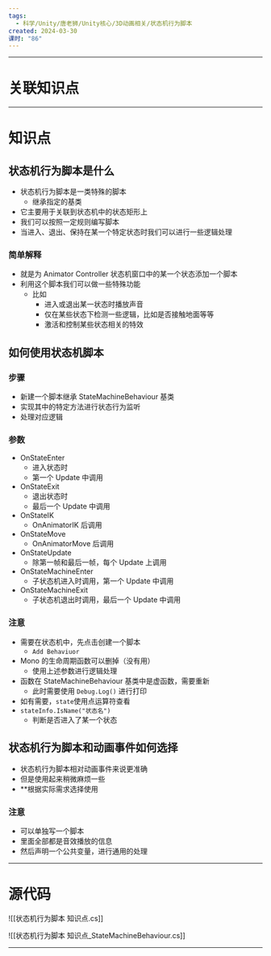 ```yaml
---
tags:
  - 科学/Unity/唐老狮/Unity核心/3D动画相关/状态机行为脚本
created: 2024-03-30
课时: "86"
---
```


---
# 关联知识点



---
# 知识点
## 状态机行为脚本是什么

- 状态机行为脚本是一类特殊的脚本
	- 继承指定的基类
- 它主要用于关联到状态机中的状态矩形上
- 我们可以按照一定规则编写脚本
- 当进入、退出、保持在某一个特定状态时我们可以进行一些逻辑处理
### 简单解释

- 就是为 Animator Controller 状态机窗口中的某一个状态添加一个脚本
- 利用这个脚本我们可以做一些特殊功能
	- 比如
		- 进入或退出某一状态时播放声音
		- 仅在某些状态下检测一些逻辑，比如是否接触地面等等
		- 激活和控制某些状态相关的特效
## 如何使用状态机脚本

### 步骤

- 新建一个脚本继承 StateMachineBehaviour 基类
- 实现其中的特定方法进行状态行为监听
- 处理对应逻辑
### 参数
 
- OnStateEnter    
	- 进入状态时
	- 第一个 Update 中调用
- OnStateExit     
	- 退出状态时
	- 最后一个 Update 中调用
- OnStateIK       
	- OnAnimatorIK 后调用
- OnStateMove     
	- OnAnimatorMove 后调用
- OnStateUpdate   
	- 除第一帧和最后一帧，每个 Update 上调用
- OnStateMachineEnter     
	- 子状态机进入时调用，第一个 Update 中调用
- OnStateMachineExit      
	- 子状态机退出时调用，最后一个 Update 中调用
### 注意

- 需要在状态机中，先点击创建一个脚本
	- `Add Behaviuor`
- Mono 的生命周期函数可以删掉（没有用）
	- 使用上述参数进行逻辑处理
- 函数在 StateMachineBehaviour 基类中是虚函数，需要重新
	- 此时需要使用 `Debug.Log()` 进行打印
- 如有需要，`state`使用点运算符查看
- `stateInfo.IsName("状态名")`
	- 判断是否进入了某一个状态
## 状态机行为脚本和动画事件如何选择

- 状态机行为脚本相对动画事件来说更准确
- 但是使用起来稍微麻烦一些
- **根据实际需求选择使用
### 注意

- 可以单独写一个脚本
- 里面全部都是音效播放的信息
- 然后声明一个公共变量，进行通用的处理

---
# 源代码

![[状态机行为脚本 知识点.cs]]

![[状态机行为脚本 知识点_StateMachineBehaviour.cs]]

---

